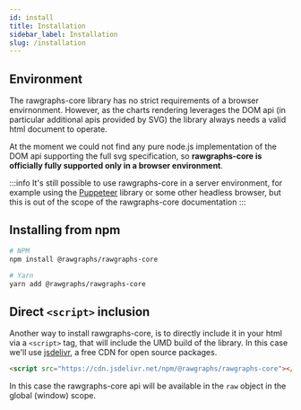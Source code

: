 ```yaml
---
id: install
title: Installation
sidebar_label: Installation
slug: /installation
---
```


## Environment

The rawgraphs-core library has no strict requirements of a browser envirnonment.
However, as the charts rendering leverages the DOM api (in particular additional apis provided by SVG) the library always needs a valid html document to operate. 

At the moment we could not find any pure node.js implementation of the DOM api supporting the full svg specification, so **rawgraphs-core is officially fully supported only in a browser environment**.

:::info
It's still possible to use rawgraphs-core in a server environment, for example using the [Puppeteer](https://pptr.dev/) library or some other headless browser, but this is out of the scope of the rawgraphs-core documentation
:::


## Installing from npm

```bash
# NPM
npm install @rawgraphs/rawgraphs-core

# Yarn
yarn add @rawgraphs/rawgraphs-core
```


## Direct `<script>` inclusion

Another way to install rawgraphs-core, is to directly include it in your html via a `<script>` tag, that will include the UMD build of the library.
In this case we'll use [jsdelivr](https://www.jsdelivr.com/), a free CDN for open source packages.

```html
<script src="https://cdn.jsdelivr.net/npm/@rawgraphs/rawgraphs-core"></script>
```

In this case the rawgraphs-core api will be available in the `raw` object in the global (window) scope.